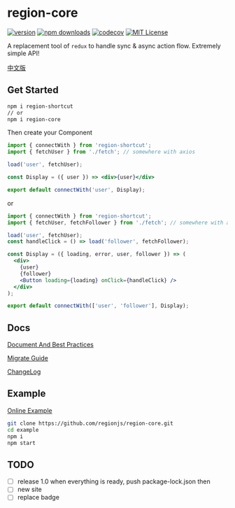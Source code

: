 # region-core

[![version](https://img.shields.io/npm/v/redux-loadings.svg?style=flat-square)](http://npm.im/redux-loadings)
[![npm downloads](https://img.shields.io/npm/dm/redux-loadings.svg?style=flat-square)](https://www.npmjs.com/package/redux-loadings)
[![codecov](https://codecov.io/gh/dancerphil/redux-loadings/branch/develop/graph/badge.svg)](https://codecov.io/gh/dancerphil/redux-loadings)
[![MIT License](https://img.shields.io/npm/l/redux-loadings.svg?style=flat-square)](http://opensource.org/licenses/MIT)

A replacement tool of `redux` to handle sync & async action flow. Extremely simple API!

[中文版](https://github.com/regionjs/region-core/blob/master/docs/README-zh_CN.md)

## Get Started

```bash
npm i region-shortcut
// or
npm i region-core
```

Then create your Component

```jsx harmony
import { connectWith } from 'region-shortcut';
import { fetchUser } from './fetch'; // somewhere with axios

load('user', fetchUser);

const Display = ({ user }) => <div>{user}</div>

export default connectWith('user', Display);
```

or

```jsx harmony
import { connectWith } from 'region-shortcut';
import { fetchUser, fetchFollower } from './fetch'; // somewhere with axios

load('user', fetchUser);
const handleClick = () => load('follower', fetchFollower);

const Display = ({ loading, error, user, follower }) => (
  <div>
    {user}
    {follower}
    <Button loading={loading} onClick={handleClick} />
  </div>
);

export default connectWith(['user', 'follower'], Display);
```

## Docs

[Document And Best Practices](https://github.com/regionjs/region-core/blob/master/docs/Document.md)

[Migrate Guide](https://github.com/regionjs/region-core/blob/master/docs/Migrate.md)

[ChangeLog](https://github.com/regionjs/region-core/blob/master/docs/CHANGELOG.md)

## Example

[Online Example](https://dancerphil.github.io/redux-loadings/index.html)

```bash
git clone https://github.com/regionjs/region-core.git
cd example
npm i
npm start
```

## TODO

- [ ] release 1.0 when everything is ready, push package-lock.json then
- [ ] new site
- [ ] replace badge

